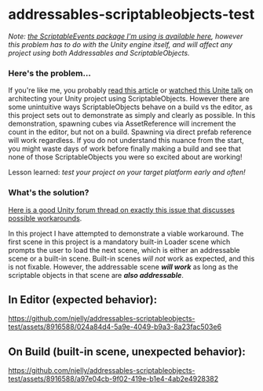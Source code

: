 # addressables-scriptableobjects-test

*Note: [the ScriptableEvents package I'm using is available here](https://github.com/chark/scriptable-events), however this problem has to do with the Unity engine itself, and will affect any project using both Addressables and ScriptableObjects.*

### Here's the problem...

If you're like me, you probably [read this article](https://blog.unity.com/engine-platform/6-ways-scriptableobjects-can-benefit-your-team-and-your-code) or [watched this Unite talk](https://youtu.be/raQ3iHhE_Kk) on architecting your Unity project using ScriptableObjects. However there are some unintuitive ways ScriptableObjects behave on a build vs the editor, as this project sets out to demonstrate as simply and clearly as possible. In this demonstration, spawning cubes via AssetReference will increment the count in the editor, but not on a build. Spawning via direct prefab reference will work regardless. If you do not understand this nuance from the start, you might waste days of work before finally making a build and see that none of those ScriptableObjects you were so excited about are working!

Lesson learned: *test your project on your target platform early and often!*

### What's the solution?

[Here is a good Unity forum thread on exactly this issue that discusses possible workarounds](https://forum.unity.com/threads/scriptableobject-references-in-addressables.777155/).

In this project I have attempted to demonstrate a viable workaround. The first scene in this project is a mandatory built-in Loader scene which prompts the user to load the next scene, which is either an addressable scene or a built-in scene. Built-in scenes *will not* work as expected, and this is not fixable. However, the addressable scene ***will work*** as long as the scriptable objects in that scene are ***also addressable***.

## In Editor (expected behavior):
https://github.com/njelly/addressables-scriptableobjects-test/assets/8916588/024a84d4-5a9e-4049-b9a3-8a23fac503e6

## On Build (built-in scene, unexpected behavior):
https://github.com/njelly/addressables-scriptableobjects-test/assets/8916588/a97e04cb-9f02-419e-b1e4-4ab2e4928382
